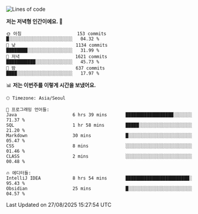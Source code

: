   <!--START_SECTION:waka-->
![Lines of code](https://img.shields.io/badge/%EC%A0%80%EB%8A%94%20%EC%97%AC%ED%83%9C%EA%B9%8C%EC%A7%80%20-1.9%20million%20%EC%A4%84%EC%9D%98%20%EC%BD%94%EB%93%9C%EB%A5%BC%20%EC%9E%91%EC%84%B1%ED%96%88%EC%96%B4%EC%9A%94.-blue)

**저는 저녁형 인간이에요. 🦉** 

```text
🌞 아침                     153 commits         █░░░░░░░░░░░░░░░░░░░░░░░░   04.32 % 
🌆 낮　                     1134 commits        ████████░░░░░░░░░░░░░░░░░   31.99 % 
🌃 저녁                     1621 commits        ███████████░░░░░░░░░░░░░░   45.73 % 
🌙 밤　                     637 commits         ████░░░░░░░░░░░░░░░░░░░░░   17.97 % 
```


📊 **저는 이번주를 이렇게 시간을 보냈어요.** 

```text
🕑︎ Timezone: Asia/Seoul

💬 프로그래밍 언어들: 
Java                     6 hrs 39 mins       ██████████████████░░░░░░░   71.37 % 
SQL                      1 hr 58 mins        █████░░░░░░░░░░░░░░░░░░░░   21.20 % 
Markdown                 30 mins             █░░░░░░░░░░░░░░░░░░░░░░░░   05.47 % 
CSS                      8 mins              ░░░░░░░░░░░░░░░░░░░░░░░░░   01.46 % 
CLASS                    2 mins              ░░░░░░░░░░░░░░░░░░░░░░░░░   00.48 % 

🔥 에디터들: 
IntelliJ IDEA            8 hrs 54 mins       ████████████████████████░   95.43 % 
Obsidian                 25 mins             █░░░░░░░░░░░░░░░░░░░░░░░░   04.57 % 
```


 Last Updated on 27/08/2025 15:27:54 UTC
<!--END_SECTION:waka-->
